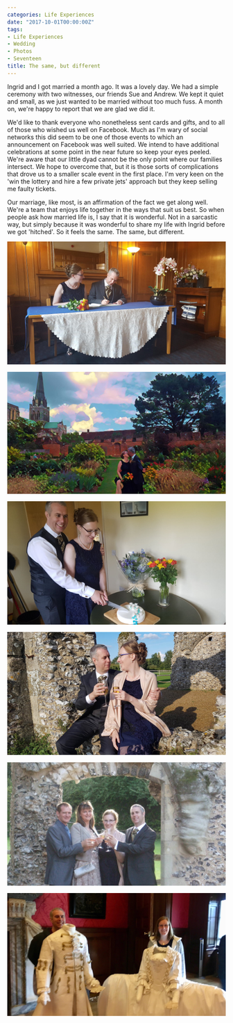 ```yaml
---
categories: Life Experiences
date: "2017-10-01T00:00:00Z"
tags:
- Life Experiences
- Wedding
- Photos
- Seventeen
title: The same, but different
---
```

Ingrid and I got married a month ago. It was a lovely day. We had a simple ceremony with two witnesses, our friends Sue and Andrew. We kept it quiet and small, as we just wanted to be married without too much fuss. A month on, we're happy to report that we are glad we did it.

We'd like to thank everyone who nonetheless sent cards and gifts, and to all of those who wished us well on Facebook. Much as I'm wary of social networks this did seem to be one of those events to which an announcement on Facebook was well suited. We intend to have additional celebrations at some point in the near future so keep your eyes peeled. We're aware that our little dyad cannot be the only point where our families intersect. We hope to overcome that, but it is those sorts of complications that drove us to a smaller scale event in the first place. I'm very keen on the 'win the lottery and hire a few private jets' approach but they keep selling me faulty tickets.

Our marriage, like most, is an affirmation of the fact we get along well. We're a team that enjoys life together in the ways that suit us best. So when people ask how married life is, I say that it is wonderful. Not in a sarcastic way, but simply because it was wonderful to share my life with Ingrid before we got 'hitched'. So it feels the same. The same, but different.

![](/assets/images/wedding/wedding_1.jpg)

![](/assets/images/wedding/wedding_2.jpg)

![](/assets/images/wedding/wedding_3.jpg)

![](/assets/images/wedding/wedding_4.jpg)

![](/assets/images/wedding/wedding_5.jpg)

![](/assets/images/wedding/wedding_6.jpg)